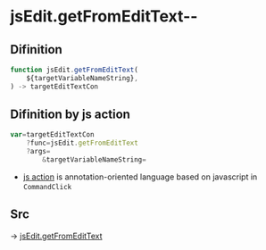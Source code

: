 # jsEdit.getFromEditText--

## Difinition

```js.js
function jsEdit.getFromEditText(
	${targetVariableNameString},
) -> targetEditTextCon
```




## Difinition by js action

```js.js
var=targetEditTextCon
	?func=jsEdit.getFromEditText
	?args=
		&targetVariableNameString=
```

- [js action](#) is annotation-oriented language based on javascript in `CommandClick`



## Src

-> [jsEdit.getFromEditText](https://github.com/puutaro/CommandClick/blob/master/app/src/main/java/com/puutaro/commandclick/fragment_lib/terminal_fragment/js_interface/edit/JsEdit.kt#L62)



